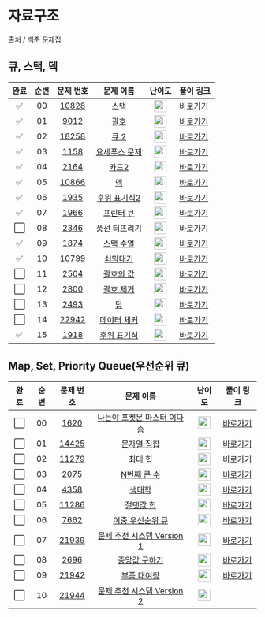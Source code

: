 # 자료구조

[출처](https://github.com/tony9402/baekjoon) /
[백준 문제집](https://www.acmicpc.net/workbook/view/7645)

## 큐, 스택, 덱

| 완료 | 순번 |                                 문제 번호                                 |                                    문제 이름                                     |                                       난이도                                       | 풀이 링크                                                                                           |
| :--: | :--: | :-----------------------------------------------------------------------: | :------------------------------------------------------------------------------: | :--------------------------------------------------------------------------------: | --------------------------------------------------------------------------------------------------- |
|  ✅  |  00  | <a href="https://www.acmicpc.net/problem/10828" target="_blank">10828</a> |     <a href="https://www.acmicpc.net/problem/10828" target="_blank">스택</a>     | <img height="25px" width="25px" src="https://static.solved.ac/tier_small/7.svg"/>  | <a href="https://github.com/tony9402/baekjoon/tree/main/solution/data_structure/10828">바로가기</a> |
|  ✅  |  01  |  <a href="https://www.acmicpc.net/problem/9012" target="_blank">9012</a>  |     <a href="https://www.acmicpc.net/problem/9012" target="_blank">괄호</a>      | <img height="25px" width="25px" src="https://static.solved.ac/tier_small/7.svg"/>  | <a href="https://github.com/tony9402/baekjoon/tree/main/solution/data_structure/9012">바로가기</a>  |
|  ✅  |  02  | <a href="https://www.acmicpc.net/problem/18258" target="_blank">18258</a> |     <a href="https://www.acmicpc.net/problem/18258" target="_blank">큐 2</a>     | <img height="25px" width="25px" src="https://static.solved.ac/tier_small/7.svg"/>  | <a href="https://github.com/tony9402/baekjoon/tree/main/solution/data_structure/18258">바로가기</a> |
|  ✅  |  03  |  <a href="https://www.acmicpc.net/problem/1158" target="_blank">1158</a>  | <a href="https://www.acmicpc.net/problem/1158" target="_blank">요세푸스 문제</a> | <img height="25px" width="25px" src="https://static.solved.ac/tier_small/7.svg"/>  | <a href="https://github.com/tony9402/baekjoon/tree/main/solution/data_structure/1158">바로가기</a>  |
|  ✅  |  04  |  <a href="https://www.acmicpc.net/problem/2164" target="_blank">2164</a>  |     <a href="https://www.acmicpc.net/problem/2164" target="_blank">카드2</a>     | <img height="25px" width="25px" src="https://static.solved.ac/tier_small/7.svg"/>  | <a href="https://github.com/tony9402/baekjoon/tree/main/solution/data_structure/2164">바로가기</a>  |
|  ✅  |  05  | <a href="https://www.acmicpc.net/problem/10866" target="_blank">10866</a> |      <a href="https://www.acmicpc.net/problem/10866" target="_blank">덱</a>      | <img height="25px" width="25px" src="https://static.solved.ac/tier_small/7.svg"/>  | <a href="https://github.com/tony9402/baekjoon/tree/main/solution/data_structure/10866">바로가기</a> |
|  ✅  |  06  |  <a href="https://www.acmicpc.net/problem/1935" target="_blank">1935</a>  | <a href="https://www.acmicpc.net/problem/1935" target="_blank">후위 표기식2</a>  | <img height="25px" width="25px" src="https://static.solved.ac/tier_small/8.svg"/>  | <a href="https://github.com/tony9402/baekjoon/tree/main/solution/data_structure/1935">바로가기</a>  |
|  ✅  |  07  |  <a href="https://www.acmicpc.net/problem/1966" target="_blank">1966</a>  |   <a href="https://www.acmicpc.net/problem/1966" target="_blank">프린터 큐</a>   | <img height="25px" width="25px" src="https://static.solved.ac/tier_small/8.svg"/>  | <a href="https://github.com/tony9402/baekjoon/tree/main/solution/data_structure/1966">바로가기</a>  |
| ⬜️  |  08  |  <a href="https://www.acmicpc.net/problem/2346" target="_blank">2346</a>  | <a href="https://www.acmicpc.net/problem/2346" target="_blank">풍선 터뜨리기</a> | <img height="25px" width="25px" src="https://static.solved.ac/tier_small/8.svg"/>  | <a href="https://github.com/tony9402/baekjoon/tree/main/solution/data_structure/2346">바로가기</a>  |
|  ✅  |  09  |  <a href="https://www.acmicpc.net/problem/1874" target="_blank">1874</a>  |   <a href="https://www.acmicpc.net/problem/1874" target="_blank">스택 수열</a>   | <img height="25px" width="25px" src="https://static.solved.ac/tier_small/9.svg"/>  | <a href="https://github.com/tony9402/baekjoon/tree/main/solution/data_structure/1874">바로가기</a>  |
|  ✅  |  10  | <a href="https://www.acmicpc.net/problem/10799" target="_blank">10799</a> |   <a href="https://www.acmicpc.net/problem/10799" target="_blank">쇠막대기</a>   | <img height="25px" width="25px" src="https://static.solved.ac/tier_small/9.svg"/>  | <a href="https://github.com/tony9402/baekjoon/tree/main/solution/data_structure/10799">바로가기</a> |
| ⬜️  |  11  |  <a href="https://www.acmicpc.net/problem/2504" target="_blank">2504</a>  |   <a href="https://www.acmicpc.net/problem/2504" target="_blank">괄호의 값</a>   | <img height="25px" width="25px" src="https://static.solved.ac/tier_small/10.svg"/> | <a href="https://github.com/tony9402/baekjoon/tree/main/solution/data_structure/2504">바로가기</a>  |
| ⬜️  |  12  |  <a href="https://www.acmicpc.net/problem/2800" target="_blank">2800</a>  |   <a href="https://www.acmicpc.net/problem/2800" target="_blank">괄호 제거</a>   | <img height="25px" width="25px" src="https://static.solved.ac/tier_small/11.svg"/> | <a href="https://github.com/tony9402/baekjoon/tree/main/solution/data_structure/2800">바로가기</a>  |
| ⬜️  |  13  |  <a href="https://www.acmicpc.net/problem/2493" target="_blank">2493</a>  |      <a href="https://www.acmicpc.net/problem/2493" target="_blank">탑</a>       | <img height="25px" width="25px" src="https://static.solved.ac/tier_small/11.svg"/> | <a href="https://github.com/tony9402/baekjoon/tree/main/solution/data_structure/2493">바로가기</a>  |
| ⬜️  |  14  | <a href="https://www.acmicpc.net/problem/22942" target="_blank">22942</a> | <a href="https://www.acmicpc.net/problem/22942" target="_blank">데이터 체커</a>  | <img height="25px" width="25px" src="https://static.solved.ac/tier_small/12.svg"/> | <a href="https://github.com/tony9402/baekjoon/tree/main/solution/data_structure/22942">바로가기</a> |
|  ✅  |  15  |  <a href="https://www.acmicpc.net/problem/1918" target="_blank">1918</a>  |  <a href="https://www.acmicpc.net/problem/1918" target="_blank">후위 표기식</a>  | <img height="25px" width="25px" src="https://static.solved.ac/tier_small/14.svg"/> | <a href="https://github.com/tony9402/baekjoon/tree/main/solution/data_structure/1918">바로가기</a>  |

## Map, Set, Priority Queue(우선순위 큐)

| 완료 | 순번 |                                 문제 번호                                 |                                           문제 이름                                            |                                       난이도                                       | 풀이 링크                                                                                            |
| :--: | :--: | :-----------------------------------------------------------------------: | :--------------------------------------------------------------------------------------------: | :--------------------------------------------------------------------------------: | ---------------------------------------------------------------------------------------------------- |
| ⬜️  |  00  |  <a href="https://www.acmicpc.net/problem/1620" target="_blank">1620</a>  | <a href="https://www.acmicpc.net/problem/1620" target="_blank">나는야 포켓몬 마스터 이다솜</a> | <img height="25px" width="25px" src="https://static.solved.ac/tier_small/7.svg"/>  | <a href="https://github.com/tony9402/baekjoon/tree/main/solution/data_structure2/1620">바로가기</a>  |
| ⬜️  |  01  | <a href="https://www.acmicpc.net/problem/14425" target="_blank">14425</a> |        <a href="https://www.acmicpc.net/problem/14425" target="_blank">문자열 집합</a>         | <img height="25px" width="25px" src="https://static.solved.ac/tier_small/8.svg"/>  | <a href="https://github.com/tony9402/baekjoon/tree/main/solution/data_structure2/14425">바로가기</a> |
| ⬜️  |  02  | <a href="https://www.acmicpc.net/problem/11279" target="_blank">11279</a> |          <a href="https://www.acmicpc.net/problem/11279" target="_blank">최대 힙</a>           | <img height="25px" width="25px" src="https://static.solved.ac/tier_small/9.svg"/>  | <a href="https://github.com/tony9402/baekjoon/tree/main/solution/data_structure2/11279">바로가기</a> |
| ⬜️  |  03  |  <a href="https://www.acmicpc.net/problem/2075" target="_blank">2075</a>  |         <a href="https://www.acmicpc.net/problem/2075" target="_blank">N번째 큰 수</a>         | <img height="25px" width="25px" src="https://static.solved.ac/tier_small/9.svg"/>  | <a href="https://github.com/tony9402/baekjoon/tree/main/solution/data_structure2/2075">바로가기</a>  |
| ⬜️  |  04  |  <a href="https://www.acmicpc.net/problem/4358" target="_blank">4358</a>  |           <a href="https://www.acmicpc.net/problem/4358" target="_blank">생태학</a>            | <img height="25px" width="25px" src="https://static.solved.ac/tier_small/9.svg"/>  | <a href="https://github.com/tony9402/baekjoon/tree/main/solution/data_structure2/4358">바로가기</a>  |
| ⬜️  |  05  | <a href="https://www.acmicpc.net/problem/11286" target="_blank">11286</a> |         <a href="https://www.acmicpc.net/problem/11286" target="_blank">절댓값 힙</a>          | <img height="25px" width="25px" src="https://static.solved.ac/tier_small/10.svg"/> | <a href="https://github.com/tony9402/baekjoon/tree/main/solution/data_structure2/11286">바로가기</a> |
| ⬜️  |  06  |  <a href="https://www.acmicpc.net/problem/7662" target="_blank">7662</a>  |      <a href="https://www.acmicpc.net/problem/7662" target="_blank">이중 우선순위 큐</a>       | <img height="25px" width="25px" src="https://static.solved.ac/tier_small/12.svg"/> | <a href="https://github.com/tony9402/baekjoon/tree/main/solution/data_structure2/7662">바로가기</a>  |
| ⬜️  |  07  | <a href="https://www.acmicpc.net/problem/21939" target="_blank">21939</a> | <a href="https://www.acmicpc.net/problem/21939" target="_blank">문제 추천 시스템 Version 1</a> | <img height="25px" width="25px" src="https://static.solved.ac/tier_small/12.svg"/> | <a href="https://github.com/tony9402/baekjoon/tree/main/solution/data_structure2/21939">바로가기</a> |
| ⬜️  |  08  |  <a href="https://www.acmicpc.net/problem/2696" target="_blank">2696</a>  |        <a href="https://www.acmicpc.net/problem/2696" target="_blank">중앙값 구하기</a>        | <img height="25px" width="25px" src="https://static.solved.ac/tier_small/14.svg"/> | <a href="https://github.com/tony9402/baekjoon/tree/main/solution/data_structure2/2696">바로가기</a>  |
| ⬜️  |  09  | <a href="https://www.acmicpc.net/problem/21942" target="_blank">21942</a> |        <a href="https://www.acmicpc.net/problem/21942" target="_blank">부품 대여장</a>         | <img height="25px" width="25px" src="https://static.solved.ac/tier_small/14.svg"/> | <a href="https://github.com/tony9402/baekjoon/tree/main/solution/data_structure2/21942">바로가기</a> |
| ⬜️  |  10  | <a href="https://www.acmicpc.net/problem/21944" target="_blank">21944</a> | <a href="https://www.acmicpc.net/problem/21944" target="_blank">문제 추천 시스템 Version 2</a> | <img height="25px" width="25px" src="https://static.solved.ac/tier_small/14.svg"/> |
